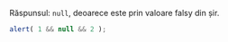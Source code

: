 Răspunsul: `null`, deoarece este prin valoare falsy din șir.

```js run
alert( 1 && null && 2 );
```

